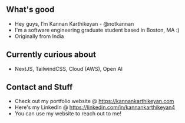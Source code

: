 ## What's good
- Hey guys, I’m Kannan Karthikeyan - @notkannan 
- I'm a software engineering graduate student based in Boston, MA :)
- Originally from India
  
## Currently curious about
- NextJS, TailwindCSS, Cloud (AWS), Open AI

## Contact and Stuff
- Check out my portfolio website @ https://kannankarthikeyan.com
- Here's my LinkedIn @ https://linkedin.com/in/kannankarthikeyan4
- You can use my website to reach out to me!

<!---
notkannan/notkannan is a ✨ special ✨ repository because its `README.md` (this file) appears on your GitHub profile.
You can click the Preview link to take a look at your changes.
--->
